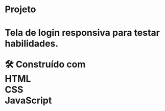 <p><span><h1>Projeto<h1><span></p>

<p>Tela de login responsiva para testar habilidades.</p>

🛠️ Construído com<br>
HTML<br>
CSS<br>
JavaScript<br>

